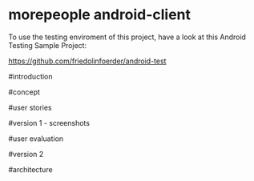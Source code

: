 morepeople android-client
=========================

To use the testing enviroment of this project, have a look at this Android Testing Sample Project:

https://github.com/friedolinfoerder/android-test

#introduction

#concept

#user stories

#version 1 - screenshots

#user evaluation

#version 2

#architecture

#